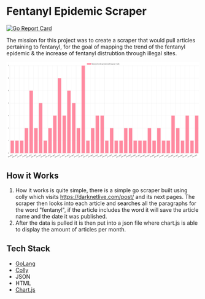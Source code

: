 # Fentanyl Epidemic Scraper

[![Go Report Card](https://goreportcard.com/badge/github.com/xilaluna/Fentanyl-Epidemic-Scraper)](https://goreportcard.com/report/github.com/xilaluna/Fentanyl-Epidemic-Scraper)

The mission for this project was to create a scraper that would pull articles pertaining to fentanyl, for the goal of mapping the trend of the fentanyl epidemic & the increase of fentanyl distrubtion through illegal sites.

![graph image](/assets/graph.png)

## How it Works

1. How it works is quite simple, there is a simple go scraper built using colly which visits https://darknetlive.com/post/ and its next pages. The scraper then looks into each article and searches all the paragraphs for the word "fentanyl", if the article includes the word it will save the article name and the date it was published.
2. After the data is pulled it is then put into a json file where chart.js is able to display the amount of articles per month.

## Tech Stack

- [GoLang](https://go.dev/)
- [Colly](http://go-colly.org/)
- JSON
- HTML
- [Chart.js](https://www.chartjs.org/)
